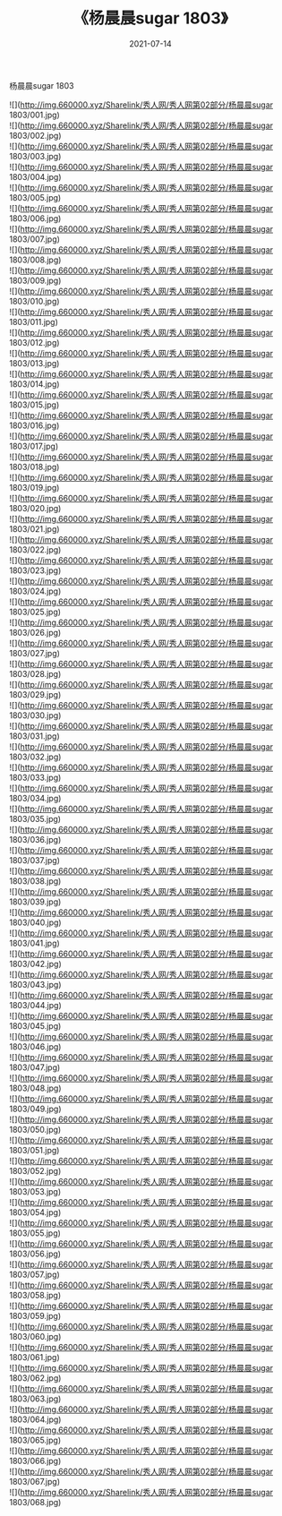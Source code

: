 ﻿---
layout: post
title:  《杨晨晨sugar 1803》
date:   2021-07-14
img: http://img.660000.xyz/Sharelink/秀人网/秀人网第02部分/杨晨晨sugar 1803/000.jpg
categories: [美女, 清纯, 唯美]
---

杨晨晨sugar 1803

  ![](http://img.660000.xyz/Sharelink/秀人网/秀人网第02部分/杨晨晨sugar 1803/001.jpg) <br> ![](http://img.660000.xyz/Sharelink/秀人网/秀人网第02部分/杨晨晨sugar 1803/002.jpg) <br> ![](http://img.660000.xyz/Sharelink/秀人网/秀人网第02部分/杨晨晨sugar 1803/003.jpg) <br> ![](http://img.660000.xyz/Sharelink/秀人网/秀人网第02部分/杨晨晨sugar 1803/004.jpg) <br> ![](http://img.660000.xyz/Sharelink/秀人网/秀人网第02部分/杨晨晨sugar 1803/005.jpg) <br> ![](http://img.660000.xyz/Sharelink/秀人网/秀人网第02部分/杨晨晨sugar 1803/006.jpg) <br> ![](http://img.660000.xyz/Sharelink/秀人网/秀人网第02部分/杨晨晨sugar 1803/007.jpg) <br> ![](http://img.660000.xyz/Sharelink/秀人网/秀人网第02部分/杨晨晨sugar 1803/008.jpg) <br> ![](http://img.660000.xyz/Sharelink/秀人网/秀人网第02部分/杨晨晨sugar 1803/009.jpg) <br> ![](http://img.660000.xyz/Sharelink/秀人网/秀人网第02部分/杨晨晨sugar 1803/010.jpg) <br> ![](http://img.660000.xyz/Sharelink/秀人网/秀人网第02部分/杨晨晨sugar 1803/011.jpg) <br> ![](http://img.660000.xyz/Sharelink/秀人网/秀人网第02部分/杨晨晨sugar 1803/012.jpg) <br> ![](http://img.660000.xyz/Sharelink/秀人网/秀人网第02部分/杨晨晨sugar 1803/013.jpg) <br> ![](http://img.660000.xyz/Sharelink/秀人网/秀人网第02部分/杨晨晨sugar 1803/014.jpg) <br> ![](http://img.660000.xyz/Sharelink/秀人网/秀人网第02部分/杨晨晨sugar 1803/015.jpg) <br> ![](http://img.660000.xyz/Sharelink/秀人网/秀人网第02部分/杨晨晨sugar 1803/016.jpg) <br> ![](http://img.660000.xyz/Sharelink/秀人网/秀人网第02部分/杨晨晨sugar 1803/017.jpg) <br> ![](http://img.660000.xyz/Sharelink/秀人网/秀人网第02部分/杨晨晨sugar 1803/018.jpg) <br> ![](http://img.660000.xyz/Sharelink/秀人网/秀人网第02部分/杨晨晨sugar 1803/019.jpg) <br> ![](http://img.660000.xyz/Sharelink/秀人网/秀人网第02部分/杨晨晨sugar 1803/020.jpg) <br> ![](http://img.660000.xyz/Sharelink/秀人网/秀人网第02部分/杨晨晨sugar 1803/021.jpg) <br> ![](http://img.660000.xyz/Sharelink/秀人网/秀人网第02部分/杨晨晨sugar 1803/022.jpg) <br> ![](http://img.660000.xyz/Sharelink/秀人网/秀人网第02部分/杨晨晨sugar 1803/023.jpg) <br> ![](http://img.660000.xyz/Sharelink/秀人网/秀人网第02部分/杨晨晨sugar 1803/024.jpg) <br> ![](http://img.660000.xyz/Sharelink/秀人网/秀人网第02部分/杨晨晨sugar 1803/025.jpg) <br> ![](http://img.660000.xyz/Sharelink/秀人网/秀人网第02部分/杨晨晨sugar 1803/026.jpg) <br> ![](http://img.660000.xyz/Sharelink/秀人网/秀人网第02部分/杨晨晨sugar 1803/027.jpg) <br> ![](http://img.660000.xyz/Sharelink/秀人网/秀人网第02部分/杨晨晨sugar 1803/028.jpg) <br> ![](http://img.660000.xyz/Sharelink/秀人网/秀人网第02部分/杨晨晨sugar 1803/029.jpg) <br> ![](http://img.660000.xyz/Sharelink/秀人网/秀人网第02部分/杨晨晨sugar 1803/030.jpg) <br> ![](http://img.660000.xyz/Sharelink/秀人网/秀人网第02部分/杨晨晨sugar 1803/031.jpg) <br> ![](http://img.660000.xyz/Sharelink/秀人网/秀人网第02部分/杨晨晨sugar 1803/032.jpg) <br> ![](http://img.660000.xyz/Sharelink/秀人网/秀人网第02部分/杨晨晨sugar 1803/033.jpg) <br> ![](http://img.660000.xyz/Sharelink/秀人网/秀人网第02部分/杨晨晨sugar 1803/034.jpg) <br> ![](http://img.660000.xyz/Sharelink/秀人网/秀人网第02部分/杨晨晨sugar 1803/035.jpg) <br> ![](http://img.660000.xyz/Sharelink/秀人网/秀人网第02部分/杨晨晨sugar 1803/036.jpg) <br> ![](http://img.660000.xyz/Sharelink/秀人网/秀人网第02部分/杨晨晨sugar 1803/037.jpg) <br> ![](http://img.660000.xyz/Sharelink/秀人网/秀人网第02部分/杨晨晨sugar 1803/038.jpg) <br> ![](http://img.660000.xyz/Sharelink/秀人网/秀人网第02部分/杨晨晨sugar 1803/039.jpg) <br> ![](http://img.660000.xyz/Sharelink/秀人网/秀人网第02部分/杨晨晨sugar 1803/040.jpg) <br> ![](http://img.660000.xyz/Sharelink/秀人网/秀人网第02部分/杨晨晨sugar 1803/041.jpg) <br> ![](http://img.660000.xyz/Sharelink/秀人网/秀人网第02部分/杨晨晨sugar 1803/042.jpg) <br> ![](http://img.660000.xyz/Sharelink/秀人网/秀人网第02部分/杨晨晨sugar 1803/043.jpg) <br> ![](http://img.660000.xyz/Sharelink/秀人网/秀人网第02部分/杨晨晨sugar 1803/044.jpg) <br> ![](http://img.660000.xyz/Sharelink/秀人网/秀人网第02部分/杨晨晨sugar 1803/045.jpg) <br> ![](http://img.660000.xyz/Sharelink/秀人网/秀人网第02部分/杨晨晨sugar 1803/046.jpg) <br> ![](http://img.660000.xyz/Sharelink/秀人网/秀人网第02部分/杨晨晨sugar 1803/047.jpg) <br> ![](http://img.660000.xyz/Sharelink/秀人网/秀人网第02部分/杨晨晨sugar 1803/048.jpg) <br> ![](http://img.660000.xyz/Sharelink/秀人网/秀人网第02部分/杨晨晨sugar 1803/049.jpg) <br> ![](http://img.660000.xyz/Sharelink/秀人网/秀人网第02部分/杨晨晨sugar 1803/050.jpg) <br> ![](http://img.660000.xyz/Sharelink/秀人网/秀人网第02部分/杨晨晨sugar 1803/051.jpg) <br> ![](http://img.660000.xyz/Sharelink/秀人网/秀人网第02部分/杨晨晨sugar 1803/052.jpg) <br> ![](http://img.660000.xyz/Sharelink/秀人网/秀人网第02部分/杨晨晨sugar 1803/053.jpg) <br> ![](http://img.660000.xyz/Sharelink/秀人网/秀人网第02部分/杨晨晨sugar 1803/054.jpg) <br> ![](http://img.660000.xyz/Sharelink/秀人网/秀人网第02部分/杨晨晨sugar 1803/055.jpg) <br> ![](http://img.660000.xyz/Sharelink/秀人网/秀人网第02部分/杨晨晨sugar 1803/056.jpg) <br> ![](http://img.660000.xyz/Sharelink/秀人网/秀人网第02部分/杨晨晨sugar 1803/057.jpg) <br> ![](http://img.660000.xyz/Sharelink/秀人网/秀人网第02部分/杨晨晨sugar 1803/058.jpg) <br> ![](http://img.660000.xyz/Sharelink/秀人网/秀人网第02部分/杨晨晨sugar 1803/059.jpg) <br> ![](http://img.660000.xyz/Sharelink/秀人网/秀人网第02部分/杨晨晨sugar 1803/060.jpg) <br> ![](http://img.660000.xyz/Sharelink/秀人网/秀人网第02部分/杨晨晨sugar 1803/061.jpg) <br> ![](http://img.660000.xyz/Sharelink/秀人网/秀人网第02部分/杨晨晨sugar 1803/062.jpg) <br> ![](http://img.660000.xyz/Sharelink/秀人网/秀人网第02部分/杨晨晨sugar 1803/063.jpg) <br> ![](http://img.660000.xyz/Sharelink/秀人网/秀人网第02部分/杨晨晨sugar 1803/064.jpg) <br> ![](http://img.660000.xyz/Sharelink/秀人网/秀人网第02部分/杨晨晨sugar 1803/065.jpg) <br> ![](http://img.660000.xyz/Sharelink/秀人网/秀人网第02部分/杨晨晨sugar 1803/066.jpg) <br> ![](http://img.660000.xyz/Sharelink/秀人网/秀人网第02部分/杨晨晨sugar 1803/067.jpg) <br> ![](http://img.660000.xyz/Sharelink/秀人网/秀人网第02部分/杨晨晨sugar 1803/068.jpg) <br>